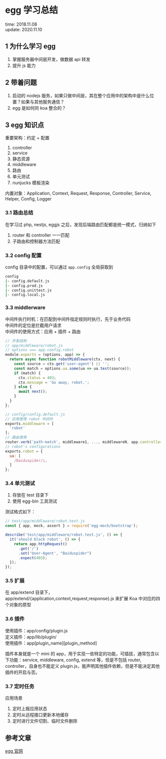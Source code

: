 # egg 学习总结

time: 2018.11.08  
update: 2020.11.10

## 1 为什么学习 egg

1. 掌握服务器中间层开发，做数据 api 转发
2. 提升 js 能力

## 2 带着问题

1. 启动的 nodejs 服务，如果只做中间层，其在整个应用中的架构中是什么位置？如果与其他服务通信？
2. egg 是如何同 koa 整合的？

## 3 egg 知识点

重要架构：约定 + 配置  
1. controller
2. service
3. 静态资源
4. middleware
5. 路由
6. 单元测试
7. nunjucks 模板渲染

内置对象：Application, Context, Request, Response, Controller, Service, Helper, Config, Logger

### 3.1 路由总结

在学习过 php, nestjs, eggjs 之后，发现后端路由匹配都是统一模式，归纳如下

1. router 和 controller 一一匹配
2. 子路由和控制器方法匹配

### 3.2 config 配置

config 目录中的配置，可以通过 `app.config` 全局获取到

```bash
config
|- config.default.js
|- config.prod.js
|- config.unittest.js
|- config.local.js
```

### 3.3 middlerware

中间件执行时机：在匹配到中间件指定规则时执行，先于业务代码  
中间件的定位是拦截用户请求  
中间件的使用方式：应用 + 插件 + 路由

```javascript
// 开发结构
// app/middleware/robot.js
// options === app.config.robot
module.exports = (options, app) => {
  return async function robotMiddleware(ctx, next) {
    const source = ctx.get('user-agent') || '';
    const match = options.ua.some(ua => ua.test(source));
    if (match) {
      ctx.status = 403;
      ctx.message = 'Go away, robot.';
    } else {
      await next();
    }
  }
};

// config/config.default.js
// 应用使用 robot 中间件
exports.middleware = [
  'robot'
];
// 路由使用
router.verb('path-match', middleware1, ..., middlewareN, app.controller.action);
// robot's configurations
exports.robot = {
  ua: [
    /Baiduspider/i,
  ]
};
```

### 3.4 单元测试

1. 存放在 test 目录下
2. 使用 egg-bin 工具测试

测试格式如下：  
```javascript
// test/app/middleware/robot.test.js
const { app, mock, assert } = require('egg-mock/bootstrap');

describe('test/app/middleware/robot.test.js', () => {
  it('should block robot', () => {
    return app.httpRequest()
      .get('/')
      .set('User-Agent', "Baiduspider")
      .expect(403);
  });
});
```

### 3.5 扩展

在 app/extend 目录下，app/extend/{application,context,request,response}.js 来扩展 Koa 中对应的四个对象的原型

### 3.6 插件

使用插件：app/config/plugin.js  
定义插件：app/lib/plugin/  
使用插件：app[plugin_name][plugin_method]

插件本身就是一个 mini 的 app，用于实现一些特定的功能，可插拔，通常包含以下功能：service, middleware, config, extend 等，但是不包括 router, controller，自身也不能定义 plugin.js，能声明其他插件依赖，但是不能决定其他插件的开启与否。

### 3.7 定时任务

应用场景

1. 定时上报应用状态
2. 定时从远程接口更新本地缓存
3. 定时进行文件切割、临时文件删除

## 参考文章

[egg 官网](https://eggjs.org/zh-cn/basics/schedule.html)
